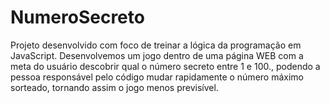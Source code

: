 # NumeroSecreto
Projeto desenvolvido com foco de treinar a lógica da programação em JavaScript. Desenvolvemos um jogo dentro de uma página WEB com a meta do usuário descobrir qual o número secreto entre 1 e 100., podendo a pessoa responsável pelo código mudar rapidamente o número máximo sorteado, tornando assim o jogo menos previsível.
